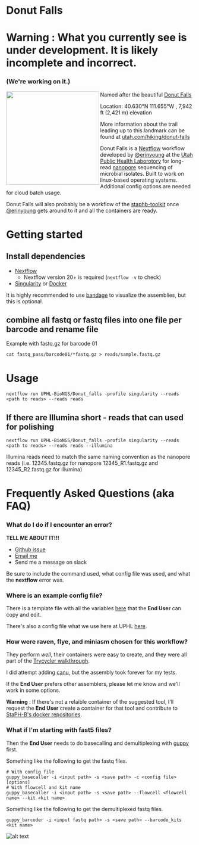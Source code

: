 # Donut Falls

# Warning : What you currently see is under development. It is likely incomplete and incorrect. 

### (We're working on it.)

<img src="https://upload.wikimedia.org/wikipedia/commons/d/db/Donut_falls_in_utah.jpg" width="250" align="left" />

Named after the beautiful [Donut Falls](https://en.wikipedia.org/wiki/Doughnut_Falls)

Location: 40.630°N 111.655°W , 7,942 ft (2,421 m) elevation

More information about the trail leading up to this landmark can be found at [utah.com/hiking/donut-falls](https://utah.com/hiking/donut-falls)

Donut Falls is a [Nextflow](https://www.nextflow.io/) workflow developed by [@erinyoung](https://github.com/erinyoung) at the [Utah Public Health Laborotory](https://uphl.utah.gov/) for long-read [nanopore](https://nanoporetech.com) sequencing of microbial isolates. Built to work on linux-based operating systems. Additional config options are needed for cloud batch usage.

Donut Falls will also probably be a workflow of the [staphb-toolkit](https://github.com/StaPH-B/staphb_toolkit) once [@erinyoung]("https://github.com/erinyoung") gets around to it and all the containers are ready.

# Getting started

## Install dependencies
- [Nextflow](https://www.nextflow.io/docs/latest/getstarted.html)
   - Nextflow version 20+ is required (`nextflow -v` to check)
- [Singularity](https://singularity.lbl.gov/install-linux) or [Docker](https://docs.docker.com/get-docker/)

It is highly recommended to use [bandage](https://rrwick.github.io/Bandage/) to visualize the assemblies, but this is optional. 

## combine all fastq or fastq files into one file per barcode and rename file

Example with fastq.gz for barcode 01
```
cat fastq_pass/barcode01/*fastq.gz > reads/sample.fastq.gz
```

# Usage

```
nextflow run UPHL-BioNGS/Donut_falls -profile singularity --reads <path to reads> --reads reads
```

## If there are Illumina short - reads that can used for polishing

```
nextflow run UPHL-BioNGS/Donut_falls -profile singularity --reads <path to reads> --reads reads --illumina
```

Illumina reads need to match the same naming convention as the nanopore reads (i.e. 12345.fastq.gz for nanopore 12345_R1.fastq.gz and 12345_R2.fastq.gz for Illumina)


# Frequently Asked Questions (aka FAQ)
### What do I do if I encounter an error?

**TELL ME ABOUT IT!!!**
* [Github issue](https://github.com/UPHL-BioNGS/Donut_Falls/issues)
* [Email me](eriny@utah.gov)
* Send me a message on slack

Be sure to include the command used, what config file was used, and what the **nextflow** error was. 

### Where is an example config file?
There is a template file with all the variables [here](.configs/donut_falls_template.config) that the **End User** can copy and edit.

There's also a config file what we use here at UPHL [here](./configs/UPHL.config).

### How were raven, flye, and miniasm chosen for this workflow?
They perform _well_, their containers were easy to create, and they were all part of the [Trycycler walkthrough](https://github.com/rrwick/Trycycler/wiki/Clustering-contigs). 

I did attempt adding [canu](https://github.com/marbl/canu), but the assembly took forever for my tests. 

If the **End User** prefers other assemblers, please let me know and we'll work in some options. 

**Warning** : If there's not a relaible container of the suggested tool, I'll request the **End User** create a container for that tool and contribute to [StaPH-B's docker repositories](https://github.com/StaPH-B/docker-builds).

### What if I'm starting with fast5 files?
Then the **End User** needs to do basecalling and demultiplexing with [guppy](https://nanoporetech.com/nanopore-sequencing-data-analysis) first. 

Something like the following to get the fastq files.
```
# With config file
guppy_basecaller -i <input path> -s <save path> -c <config file> [options]
# With flowcell and kit name
guppy_basecaller -i <input path> -s <save path> --flowcell <flowcell name> --kit <kit name>
```

Something like the following to get the demultiplexed fastq files.
```
guppy_barcoder -i <input fastq path> -s <save path> --barcode_kits <kit name>
```

![alt text](https://uphl.utah.gov/wp-content/uploads/New-UPHL-Logo.png)
